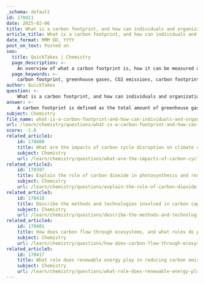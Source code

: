 ```yaml
---
_schema: default
id: 170411
date: 2025-02-06
title: What is a carbon footprint, and how can individuals and organizations measure and reduce it?
article_title: What is a carbon footprint, and how can individuals and organizations measure and reduce it?
date_format: MMM DD, YYYY
post_on_text: Posted on
seo:
  title: QuickTakes | Chemistry
  page_description: >-
    An overview of what a carbon footprint is, how it can be measured using various methods, and strategies for individuals and organizations to reduce their carbon emissions to combat climate change.
  page_keywords: >-
    carbon footprint, greenhouse gases, CO2 emissions, carbon footprint calculators, life cycle assessment, emission factors, renewable energy, waste reduction, sustainable transportation, energy efficiency, tree planting, sustainable practices, climate change
author: QuickTakes
question: >-
    What is a carbon footprint, and how can individuals and organizations measure and reduce it?
answer: >-
    A carbon footprint is defined as the total amount of greenhouse gases, particularly carbon dioxide (CO2), that are emitted directly or indirectly by an individual, organization, event, or product. It is typically measured in units of carbon dioxide equivalents (CO2e), which allows for the comparison of different greenhouse gases based on their global warming potential.\n\n### Measuring Carbon Footprint\n\nIndividuals and organizations can measure their carbon footprint through various methods:\n\n1. **Carbon Footprint Calculators**: Many online tools allow users to input data about their energy consumption, transportation habits, waste production, and other activities to estimate their carbon emissions.\n\n2. **Life Cycle Assessment (LCA)**: This method evaluates the environmental impact of a product or service throughout its entire life cycle, from raw material extraction to production, use, and disposal.\n\n3. **Emission Factors**: Organizations can use standardized emission factors for different activities (e.g., fuel combustion, electricity use) to calculate their total emissions based on the amount of resources consumed.\n\n### Reducing Carbon Footprint\n\nTo reduce their carbon footprint, individuals and organizations can adopt several strategies:\n\n1. **Use Renewable Energy**: Transitioning to renewable energy sources such as solar, wind, or hydroelectric power can significantly lower greenhouse gas emissions associated with energy consumption.\n\n2. **Reduce Waste**: Implementing waste reduction strategies, such as recycling and composting, can minimize emissions from landfills, where organic waste decomposes and produces methane.\n\n3. **Sustainable Transportation**: Choosing public transportation, carpooling, biking, or walking instead of driving alone can reduce emissions from fossil fuel combustion.\n\n4. **Energy Efficiency**: Improving energy efficiency in homes and workplaces through better insulation, energy-efficient appliances, and lighting can lower energy consumption and associated emissions.\n\n5. **Plant Trees**: Engaging in tree planting initiatives can help sequester carbon dioxide from the atmosphere, acting as a natural carbon sink.\n\n6. **Support Sustainable Practices**: Choosing products and services from companies that prioritize sustainability and have lower carbon footprints can contribute to overall emissions reduction.\n\n7. **Educate and Advocate**: Raising awareness about climate change and advocating for policies that promote sustainability can lead to broader systemic changes that reduce carbon emissions.\n\nBy implementing these strategies, both individuals and organizations can play a significant role in mitigating climate change and reducing their overall carbon footprint.
subject: Chemistry
file_name: what-is-a-carbon-footprint-and-how-can-individuals-and-organizations-measure-and-reduce-it.md
url: /learn/chemistry/questions/what-is-a-carbon-footprint-and-how-can-individuals-and-organizations-measure-and-reduce-it
score: -1.0
related_article1:
    id: 170408
    title: What are the impacts of carbon cycle disruption on climate change, specifically global warming and ocean acidification?
    subject: Chemistry
    url: /learn/chemistry/questions/what-are-the-impacts-of-carbon-cycle-disruption-on-climate-change-specifically-global-warming-and-ocean-acidification
related_article2:
    id: 170397
    title: Explain the role of carbon dioxide in photosynthesis and respiration within the carbon cycle.
    subject: Chemistry
    url: /learn/chemistry/questions/explain-the-role-of-carbon-dioxide-in-photosynthesis-and-respiration-within-the-carbon-cycle
related_article3:
    id: 170418
    title: Describe the methods and technologies involved in carbon capture and storage, and discuss the challenges and benefits.
    subject: Chemistry
    url: /learn/chemistry/questions/describe-the-methods-and-technologies-involved-in-carbon-capture-and-storage-and-discuss-the-challenges-and-benefits
related_article4:
    id: 170401
    title: How does carbon flow through ecosystems, and what roles do plant and animal interactions and decomposers play?
    subject: Chemistry
    url: /learn/chemistry/questions/how-does-carbon-flow-through-ecosystems-and-what-roles-do-plant-and-animal-interactions-and-decomposers-play
related_article5:
    id: 170417
    title: What role does renewable energy play in reducing carbon emissions, and what are the challenges and opportunities in transitioning to renewable sources?
    subject: Chemistry
    url: /learn/chemistry/questions/what-role-does-renewable-energy-play-in-reducing-carbon-emissions-and-what-are-the-challenges-and-opportunities-in-transitioning-to-renewable-sources
---
```


&nbsp;